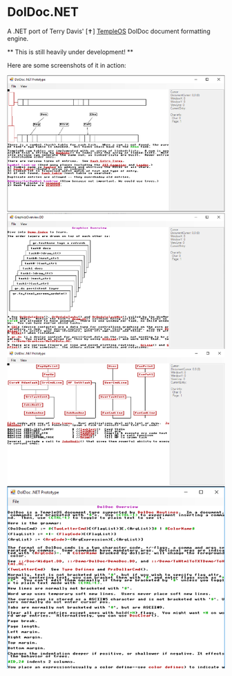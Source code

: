 # DolDoc.NET
A .NET port of Terry Davis' [✝] [TempleOS](http://www.templeos.org) DolDoc document formatting engine.

** This is still heavily under development! **

Here are some screenshots of it in action:

![s2](https://github.com/dseller/DolDoc.NET/blob/master/Screenshot3.png)
![s4](https://github.com/dseller/DolDoc.NET/blob/master/Screenshot4.png)
![sprites](https://github.com/dseller/DolDoc.NET/blob/master/Screenshot2.PNG)
![screenshot](https://github.com/dseller/DolDoc.NET/blob/master/Screenshot1.png)
